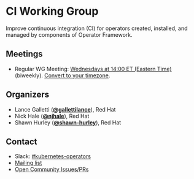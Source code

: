 <!---
This is an autogenerated file!

Please do not edit this file directly, but instead make changes to the
sigs.yaml file in the project root.

To understand how this file is generated, see https://git.k8s.io/community/generator/README.md
--->
# CI Working Group

Improve continuous integration (CI) for operators created, installed, and managed by components of Operator Framework.

## Meetings
* Regular WG Meeting: [Wednesdays at 14:00 ET (Eastern Time)](https://docs.google.com/document/d/14aUnEEIYmvUhnIvF_pl86-1BzJj9y6t1xY4ImIHtWXY/edit#heading=h.g1tg5lyjvb51) (biweekly). [Convert to your timezone](http://www.thetimezoneconverter.com/?t=14:00&tz=ET%20%28Eastern%20Time%29).

## Organizers

* Lance Galletti (**[@gallettilance](https://github.com/gallettilance)**), Red Hat
* Nick Hale (**[@njhale](https://github.com/njhale)**), Red Hat
* Shawn Hurley (**[@shawn-hurley](https://github.com/shawn-hurley)**), Red Hat

## Contact
- Slack: [#kubernetes-operators](https://kubernetes.slack.com/messages/kubernetes-operators)
- [Mailing list](https://groups.google.com/forum/#!forum/operator-framework-wg-ci)
- [Open Community Issues/PRs](https://github.com/operator-framework/community/labels/wg%2Fci)
<!-- BEGIN CUSTOM CONTENT -->

<!-- END CUSTOM CONTENT -->
